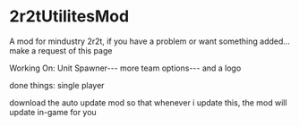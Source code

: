 # 2r2tUtilitesMod
A mod for mindustry 2r2t, if you have a problem or want something added... make a request of this page

Working On:
Unit Spawner---
more team options---
and a logo  




done things:
single player
  
download the auto update mod so that whenever i update this, the mod will update in-game for you
